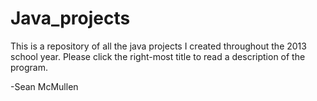 Java_projects
=============

This is a repository of all the java projects I created throughout the 2013 school year. Please click the right-most
title to read a description of the program.

-Sean McMullen
